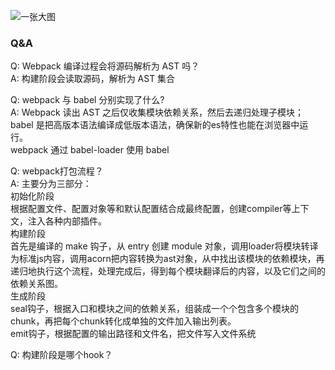 ![一张大图](./assets/webpack%E6%B5%81%E7%A8%8B%E6%A2%B3%E7%90%86.png)

### Q&A
Q: Webpack 编译过程会将源码解析为 AST 吗？  
A: 构建阶段会读取源码，解析为 AST 集合  

Q: webpack 与 babel 分别实现了什么?  
A: Webpack 读出 AST 之后仅收集模块依赖关系，然后去递归处理子模块；  
babel 是把高版本语法编译成低版本语法，确保新的es特性也能在浏览器中运行。  
webpack 通过 babel-loader 使用 babel 

Q: webpack打包流程？  
A: 主要分为三部分：  
初始化阶段  
根据配置文件、配置对象等和默认配置结合成最终配置，创建compiler等上下文，注入各种内部插件。  
构建阶段  
首先是编译的 make 钩子，从 entry 创建 module 对象，调用loader将模块转译为标准js内容，调用acorn把内容转换为ast对象，从中找出该模块的依赖模块，再递归地执行这个流程，处理完成后，得到每个模块翻译后的内容，以及它们之间的依赖关系图。  
生成阶段  
seal钩子，根据入口和模块之间的依赖关系，组装成一个个包含多个模块的chunk，再把每个chunk转化成单独的文件加入输出列表。  
emit钩子，根据配置的输出路径和文件名，把文件写入文件系统

Q: 构建阶段是哪个hook？